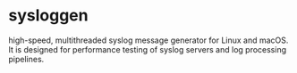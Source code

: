 # sysloggen
high-speed, multithreaded syslog message generator for Linux and macOS. It is designed for performance testing of syslog servers and log processing pipelines.
